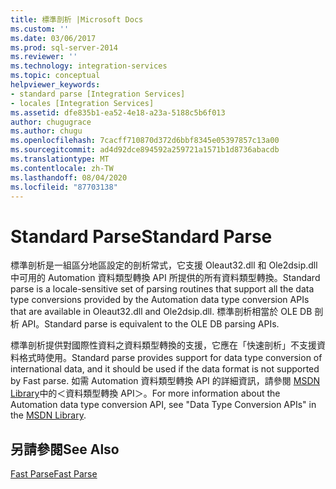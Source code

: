 ```yaml
---
title: 標準剖析 |Microsoft Docs
ms.custom: ''
ms.date: 03/06/2017
ms.prod: sql-server-2014
ms.reviewer: ''
ms.technology: integration-services
ms.topic: conceptual
helpviewer_keywords:
- standard parse [Integration Services]
- locales [Integration Services]
ms.assetid: dfe835b1-ea52-4e18-a23a-5188c5b6f013
author: chugugrace
ms.author: chugu
ms.openlocfilehash: 7cacff710870d372d6bbf8345e05397857c13a00
ms.sourcegitcommit: ad4d92dce894592a259721a1571b1d8736abacdb
ms.translationtype: MT
ms.contentlocale: zh-TW
ms.lasthandoff: 08/04/2020
ms.locfileid: "87703138"
---
```

# <a name="standard-parse"></a><span data-ttu-id="83832-102">Standard Parse</span><span class="sxs-lookup"><span data-stu-id="83832-102">Standard Parse</span></span>
  <span data-ttu-id="83832-103">標準剖析是一組區分地區設定的剖析常式，它支援 Oleaut32.dll 和 Ole2dsip.dll 中可用的 Automation 資料類型轉換 API 所提供的所有資料類型轉換。</span><span class="sxs-lookup"><span data-stu-id="83832-103">Standard parse is a locale-sensitive set of parsing routines that support all the data type conversions provided by the Automation data type conversion APIs that are available in Oleaut32.dll and Ole2dsip.dll.</span></span> <span data-ttu-id="83832-104">標準剖析相當於 OLE DB 剖析 API。</span><span class="sxs-lookup"><span data-stu-id="83832-104">Standard parse is equivalent to the OLE DB parsing APIs.</span></span>  
  
 <span data-ttu-id="83832-105">標準剖析提供對國際性資料之資料類型轉換的支援，它應在「快速剖析」不支援資料格式時使用。</span><span class="sxs-lookup"><span data-stu-id="83832-105">Standard parse provides support for data type conversion of international data, and it should be used if the data format is not supported by Fast parse.</span></span> <span data-ttu-id="83832-106">如需 Automation 資料類型轉換 API 的詳細資訊，請參閱 [MSDN Library](https://go.microsoft.com/fwlink/?LinkId=79427)中的＜資料類型轉換 API＞。</span><span class="sxs-lookup"><span data-stu-id="83832-106">For more information about the Automation data type conversion API, see "Data Type Conversion APIs" in the [MSDN Library](https://go.microsoft.com/fwlink/?LinkId=79427).</span></span>  
  
## <a name="see-also"></a><span data-ttu-id="83832-107">另請參閱</span><span class="sxs-lookup"><span data-stu-id="83832-107">See Also</span></span>  
 [<span data-ttu-id="83832-108">Fast Parse</span><span class="sxs-lookup"><span data-stu-id="83832-108">Fast Parse</span></span>](../../2014/integration-services/fast-parse.md)  
  
  
